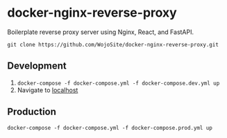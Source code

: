 # docker-nginx-reverse-proxy
Boilerplate reverse proxy server using Nginx, React, and FastAPI.

`git clone https://github.com/WojoSite/docker-nginx-reverse-proxy.git`

## Development
1. `docker-compose -f docker-compose.yml -f docker-compose.dev.yml up`
2. Navigate to [localhost](http://localhost/)

## Production
`docker-compose -f docker-compose.yml -f docker-compose.prod.yml up`
